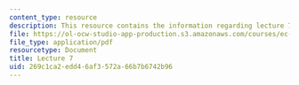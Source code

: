 ```yaml
---
content_type: resource
description: This resource contains the information regarding lecture 7.
file: https://ol-ocw-studio-app-production.s3.amazonaws.com/courses/ec-710-d-lab-medical-technologies-for-the-developing-world-spring-2010/269c1ca2edd46af3572a66b7b6742b96_MITEC_710S10_vaccines_OCW.pdf
file_type: application/pdf
resourcetype: Document
title: Lecture 7
uid: 269c1ca2-edd4-6af3-572a-66b7b6742b96
---
```

